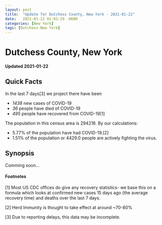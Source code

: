 ```yaml
---
layout: post
title:  "Update for Dutchess County, New York - 2021-01-22"
date:   2021-01-22 01:01:29 -0600
categories: [New York]
tags: [Dutchess-New York]
---
```


# Dutchess County, New York
#### Updated 2021-01-22

## Quick Facts

In the last 7 days[3] we project there have been
- *1438* new cases of COVID-19
- *36* people have died of COVID-19
- *495* people have recovered from COVID-19[1]

The population in this census area is 294218. By our calculations:
- 5.77% of the population have had COVID-19.[2]
- 1.51% of the population or 4429.0 people are actively fighting the virus.

## Synopsis

Comming soon...


#### Footnotes

[1] Most US CDC offices do give any recovery statistics- we base this on a formula which looks at confirmed new cases
15 days ago (the average recovery time) and deaths over the last 7 days.

[2] Herd Immunity is thought to take effect at around ~70-80%

[3] Due to reporting delays, this data may be incomplete.
 
    